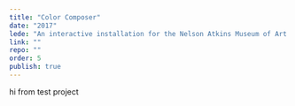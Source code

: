 ```yaml
---
title: "Color Composer"
date: "2017"
lede: "An interactive installation for the Nelson Atkins Museum of Art."
link: ""
repo: ""
order: 5
publish: true
---
```


hi from test project
